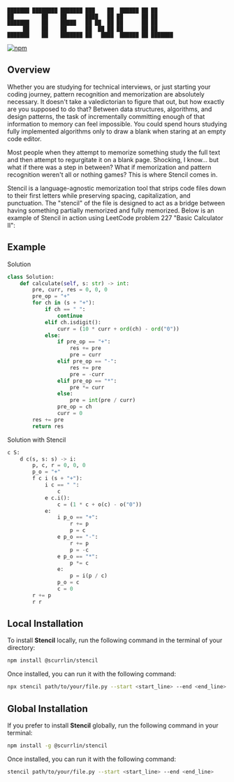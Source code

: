 ```

███████ ████████ ███████ ███    ██  ██████ ██ ██      
██         ██    ██      ████   ██ ██      ██ ██      
███████    ██    █████   ██ ██  ██ ██      ██ ██      
     ██    ██    ██      ██  ██ ██ ██      ██ ██      
███████    ██    ███████ ██   ████  ██████ ██ ███████ 

```

[![npm](https://img.shields.io/npm/dt/%40scurrlin%2Fstencil?style=flat&color=blue)](https://www.npmjs.com/package/@scurrlin/stencil)

## Overview

Whether you are studying for technical interviews, or just starting your coding journey, pattern recognition and memorization are absolutely necessary. It doesn't take a valedictorian to figure that out, but how exactly are you supposed to do that? Between data structures, algorithms, and design patterns, the task of incrementally committing enough of that information to memory can feel impossible. You could spend hours studying fully implemented algorithms only to draw a blank when staring at an empty code editor.

Most people when they attempt to memorize something study the full text and then attempt to regurgitate it on a blank page. Shocking, I know... but what if there was a step in between? What if memorization and pattern recognition weren't all or nothing games? This is where Stencil comes in.

Stencil is a language-agnostic memorization tool that strips code files down to their first letters while preserving spacing, capitalization, and punctuation. The "stencil" of the file is designed to act as a bridge between having something partially memorized and fully memorized. Below is an example of Stencil in action using LeetCode problem 227 "Basic Calculator II":

## Example

Solution

```python
class Solution:
    def calculate(self, s: str) -> int:
        pre, curr, res = 0, 0, 0
        pre_op = "+"
        for ch in (s + "+"):
            if ch == " ":
                continue
            elif ch.isdigit():
                curr = (10 * curr + ord(ch) - ord("0"))
            else: 
                if pre_op == "+":
                    res += pre
                    pre = curr
                elif pre_op == "-":
                    res += pre
                    pre = -curr
                elif pre_op == "*":
                    pre *= curr
                else:
                    pre = int(pre / curr)
                pre_op = ch
                curr = 0
        res += pre
        return res
```

Solution with Stencil

```python
c S:
    d c(s, s: s) -> i:
        p, c, r = 0, 0, 0
        p_o = "+"
        f c i (s + "+"):
            i c == " ":
                c
            e c.i():
                c = (1 * c + o(c) - o("0"))
            e: 
                i p_o == "+":
                    r += p
                    p = c
                e p_o == "-":
                    r += p
                    p = -c
                e p_o == "*":
                    p *= c
                e:
                    p = i(p / c)
                p_o = c
                c = 0
        r += p
        r r
```

## Local Installation

To install **Stencil** locally, run the following command in the terminal of your directory:

```bash
npm install @scurrlin/stencil
```

Once installed, you can run it with the following command:

```bash
npx stencil path/to/your/file.py --start <start_line> --end <end_line>
```

## Global Installation

If you prefer to install **Stencil** globally, run the following command in your terminal:

```bash
npm install -g @scurrlin/stencil
```

Once installed, you can run it with the following command:

```bash
stencil path/to/your/file.py --start <start_line> --end <end_line>
```